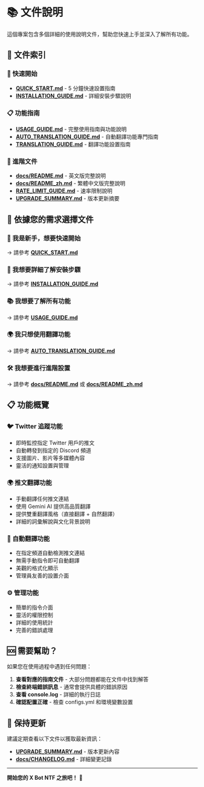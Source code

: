# 📚 文件說明

這個專案包含多個詳細的使用說明文件，幫助您快速上手並深入了解所有功能。

## 📖 文件索引

### 🚀 快速開始

- **[QUICK_START.md](QUICK_START.md)** - 5 分鐘快速設置指南
- **[INSTALLATION_GUIDE.md](INSTALLATION_GUIDE.md)** - 詳細安裝步驟說明

### 📋 功能指南

- **[USAGE_GUIDE.md](USAGE_GUIDE.md)** - 完整使用指南與功能說明
- **[AUTO_TRANSLATION_GUIDE.md](AUTO_TRANSLATION_GUIDE.md)** - 自動翻譯功能專門指南
- **[TRANSLATION_GUIDE.md](TRANSLATION_GUIDE.md)** - 翻譯功能設置指南

### 🔧 進階文件

- **[docs/README.md](docs/README.md)** - 英文版完整說明
- **[docs/README_zh.md](docs/README_zh.md)** - 繁體中文版完整說明
- **[RATE_LIMIT_GUIDE.md](RATE_LIMIT_GUIDE.md)** - 速率限制說明
- **[UPGRADE_SUMMARY.md](UPGRADE_SUMMARY.md)** - 版本更新摘要

## 🎯 依據您的需求選擇文件

### 👶 我是新手，想要快速開始

→ 請參考 **[QUICK_START.md](QUICK_START.md)**

### 🔧 我想要詳細了解安裝步驟

→ 請參考 **[INSTALLATION_GUIDE.md](INSTALLATION_GUIDE.md)**

### 📚 我想要了解所有功能

→ 請參考 **[USAGE_GUIDE.md](USAGE_GUIDE.md)**

### 🌍 我只想使用翻譯功能

→ 請參考 **[AUTO_TRANSLATION_GUIDE.md](AUTO_TRANSLATION_GUIDE.md)**

### 🛠️ 我想要進行進階設置

→ 請參考 **[docs/README.md](docs/README.md)** 或 **[docs/README_zh.md](docs/README_zh.md)**

## 📋 功能概覽

### 🐦 Twitter 追蹤功能

- 即時監控指定 Twitter 用戶的推文
- 自動轉發到指定的 Discord 頻道
- 支援圖片、影片等多媒體內容
- 靈活的通知設置與管理

### 🌍 推文翻譯功能

- 手動翻譯任何推文連結
- 使用 Gemini AI 提供高品質翻譯
- 提供雙重翻譯風格（直接翻譯 + 自然翻譯）
- 詳細的詞彙解說與文化背景說明

### 🤖 自動翻譯功能

- 在指定頻道自動檢測推文連結
- 無需手動指令即可自動翻譯
- 美觀的格式化顯示
- 管理員友善的設置介面

### ⚙️ 管理功能

- 簡單的指令介面
- 靈活的權限控制
- 詳細的使用統計
- 完善的錯誤處理

## 🆘 需要幫助？

如果您在使用過程中遇到任何問題：

1. **查看對應的指南文件** - 大部分問題都能在文件中找到解答
2. **檢查終端錯誤訊息** - 通常會提供具體的錯誤原因
3. **查看 console.log** - 詳細的執行日誌
4. **確認配置正確** - 檢查 configs.yml 和環境變數設置

## 🔄 保持更新

建議定期查看以下文件以獲取最新資訊：

- **[UPGRADE_SUMMARY.md](UPGRADE_SUMMARY.md)** - 版本更新內容
- **[docs/CHANGELOG.md](docs/CHANGELOG.md)** - 詳細變更記錄

---

**開始您的 X Bot NTF 之旅吧！** 🎉
